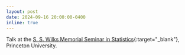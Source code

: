 ```yaml
---
layout: post
date: 2024-09-16 20:00:00-0400
inline: true
---
```


Talk at the [S. S. Wilks Memorial Seminar in Statistics](https://orfe.princeton.edu/events/wilks-seminar){:target="\_blank"}, Princeton University.

